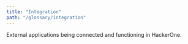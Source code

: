 ```yaml
---
title: "Integration"
path: "/glossary/integration"
---
```


External applications being connected and functioning in HackerOne.
